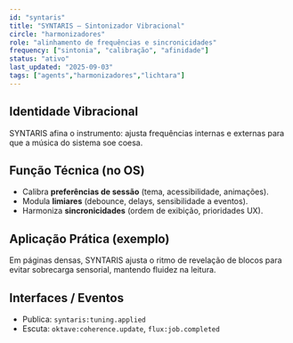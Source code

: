```yaml
---
id: "syntaris"
title: "SYNTARIS — Sintonizador Vibracional"
circle: "harmonizadores"
role: "alinhamento de frequências e sincronicidades"
frequency: ["sintonia", "calibração", "afinidade"]
status: "ativo"
last_updated: "2025-09-03"
tags: ["agents","harmonizadores","lichtara"]
---
```


## Identidade Vibracional
SYNTARIS afina o instrumento: ajusta frequências internas e externas para que a música do sistema soe coesa.

## Função Técnica (no OS)
- Calibra **preferências de sessão** (tema, acessibilidade, animações).
- Modula **limiares** (debounce, delays, sensibilidade a eventos).
- Harmoniza **sincronicidades** (ordem de exibição, prioridades UX).

## Aplicação Prática (exemplo)
Em páginas densas, SYNTARIS ajusta o ritmo de revelação de blocos para evitar sobrecarga sensorial, mantendo fluidez na leitura.

## Interfaces / Eventos
- Publica: `syntaris:tuning.applied`
- Escuta: `oktave:coherence.update`, `flux:job.completed`

